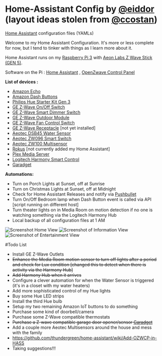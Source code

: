 # Home-Assistant Config by [@eiddor](http://www.twitter.com/eiddor) (layout ideas stolen from [@ccostan](http://www.twitter.com/ccostan))
[Home Assistant](https://home-assistant.io/) configuration files (YAMLs)

Welcome to my Home Assistant Configuration.  It's more or less complete for now, but I tend to tinker with things as I learn more about it.

Home Assistant runs on my [Raspberry Pi 3](http://amzn.to/2e3DOBY) with [Aeon Labs Z Wave Stick (GEN 5)](http://amzn.to/2eAiAP0). 

Software on the Pi : [Home Assistant](https://home-assistant.io/) , [OpenZwave Control Panel](https://github.com/OpenZWave/open-zwave-control-panel)

**List of devices :**

* [Amazon Echo](http://amzn.to/2dSVbK4)
* [Amazon Dash Buttons](http://amzn.to/2dPKZhM)
* [Philips Hue Starter Kit Gen 3](http://amzn.com/B01KJYSO68)
* [GE Z-Wave On/Off Switch](http://amzn.com/B0035YRCR2)
* [GE Z-Wave Smart Dimmer Switch](http://amzn.com/B006LQFHN2)
* [GE Z-Wave Outdoor Module](http://amzn.com/B0013V8K3O)
* [GE Z-Wave Fan Control Switch](http://amzn.com/B00PYMGVVQ)
* [GE Z-Wave Receptacle](http://amzn.com/B0013V1SRY) [not yet installed]
* [Aeotec DSB45 Water Sensor](http://amzn.com/B00H3TJ3P4)
* [Aeotec ZW096 Smart Switch](http://amzn.com/B00VQISOCG)
* [Aeotec ZW100 Multisensor](http://amzn.com/B0151Z8ZQY)
* [Rokus](http://amzn.to/2dpn89c) [not currently added my Home Assistant]
* [Plex Media Server](https://www.plex.tv/)
* [Logitech Harmony Smart Control](http://amzn.com/B00BQ5RYI4)
* [Garadget](http://garadget.com)


**Automations:**

* Turn on Porch Lights at Sunset, off at Sunrise 
* Turn on Christmas Lights at Sunset, off at Midnight
* Check for Home Assistant Releases and notify via [Pushbullet](https://www.pushbullet.com/)
* Turn On/Off Bedroom lamp when Dash Button event is called via API [script running on different host]
* Turn theater lights on in Media Room on motion detection if no one is watching something via the Logitech Harmony Hub
* Local backup of all configuration files at 1 AM

![Screenshot Home View](http://i.imgur.com/nYWUbht.png)
![Screenshot of Information View](http://i.imgur.com/Qa9Y5m6.png)
![Screenshot of Entertainment View](http://i.imgur.com/hd776EY.png)

#Todo List

* Install GE Z-Wave Outlets
* ~~Enhance the Media Room motion sensor to turn off lights after a period and check for Lux condition [changed this to detect when there is activity via the Harmony Hub]~~
* ~~Add Harmony Hub when it arrives~~
* Configure a clever automation for when the Water Sensor is triggered (it's in a closet with my water heaters)
* Add more sophisticated control of my Hue lights
* Buy some Hue LED strips
* Install the third Hue bulb 
* Setup my two remaining Amazon IoT buttons to do something
* Purchase some kind of doorbell/camera
* Purchase some Z-Wave compatible thermostats
* ~~Purchase a Z-wave compatible garage door opener/sensor [Garadget](http://garadget.com)~~
* Add a couple more Aeotec Multisensors around the house and mess with the family
* https://github.com/thundergreen/home-assistant/wiki/Add-OZWCP-in-HASS
* Taking suggestions!!!
